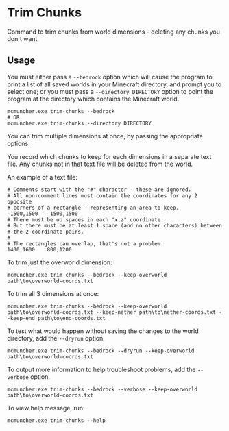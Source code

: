 # Trim Chunks

Command to trim chunks from world dimensions - deleting any chunks you don't want.

## Usage

You must either pass a `--bedrock` option which will cause the program to
print a list of all saved worlds in your Minecraft directory, and prompt you
to select one; or you must pass a `--directory DIRECTORY` option to point
the program at the directory which contains the Minecraft world.

```
mcmuncher.exe trim-chunks --bedrock
# OR
mcmuncher.exe trim-chunks --directory DIRECTORY
```

You can trim multiple dimensions at once, by passing the appropriate options.

You record which chunks to keep for each dimensions in a separate text file.
Any chunks not in that text file will be deleted from the world.

An example of a text file:
```
# Comments start with the "#" character - these are ignored.
# All non-comment lines must contain the coordinates for any 2 opposite
# corners of a rectangle - representing an area to keep.
-1500,1500    1500,1500
# There must be no spaces in each "x,z" coordinate.
# But there must be at least 1 space (and no other characters) between
# the 2 coordinate pairs.
#
# The rectangles can overlap, that's not a problem.
1400,1600    800,1200
```

To trim just the overworld dimension:
```
mcmuncher.exe trim-chunks --bedrock --keep-overworld path\to\overworld-coords.txt
```

To trim all 3 dimensions at once:
```
mcmuncher.exe trim-chunks --bedrock --keep-overworld path\to\overworld-coords.txt --keep-nether path\to\nether-coords.txt --keep-end path\to\end-coords.txt
```

To test what would happen without saving the changes to the world directory,
add the `--dryrun` option.
```
mcmuncher.exe trim-chunks --bedrock --dryrun --keep-overworld path\to\overworld-coords.txt
```

To output more information to help troubleshoot problems, add the `--verbose`
option.
```
mcmuncher.exe trim-chunks --bedrock --verbose --keep-overworld path\to\overworld-coords.txt
```

To view help message, run:
```
mcmuncher.exe trim-chunks --help
```
